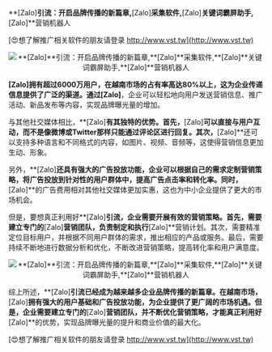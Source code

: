 **[Zalo]**引流：开启品牌传播的新篇章,**[Zalo]**采集软件,**[Zalo]**关键词霸屏助手,**[Zalo]**营销机器人

[😍想了解推广相关软件的朋友请登录 http://www.vst.tw](http://www.vst.tw)

 <center><img src="https://vst.tw/MP4/tuiguang/png/0.png" alt="**[Zalo]**引流：开启品牌传播的新篇章,**[Zalo]**采集软件,**[Zalo]**关键词霸屏助手,**[Zalo]**营销机器人"></center>

**[Zalo]**拥有超过6000万用户，在越南市场的占有率高达80%以上，这为企业传递信息提供了广泛的渠道。通过**[Zalo]**，企业可以轻松地向用户发送营销信息、推广活动、新品发布等内容，实现品牌曝光量的增加。

与其他社交媒体相比，**[Zalo]**有其独特的优势。首先，**[Zalo]**可以直接与用户互动，而不是像微博或Twitter那样只能通过评论区进行回复。其次，**[Zalo]**还可以支持多种语言和不同格式的内容，如图片、视频、音频等，这使得营销信息更加生动、形象。

另外，**[Zalo]**还具有强大的广告投放功能，企业可以根据自己的需求定制营销策略，将广告投放到针对性的用户群体中，提高广告点击率和转化率。同时，**[Zalo]**的广告费用相对其他社交媒体更加实惠，这也为中小企业提供了更大的市场机会。

但是，要想真正利用好**[Zalo]**引流，企业需要开展有效的营销策略。首先，需要建立专门的**[Zalo]**营销团队，负责制定和执行**[Zalo]**营销计划。其次，需要精准定位目标用户，并根据不同用户群体的需求，推出相应的产品或服务。最后，需要持续不断地进行数据分析和优化，不断改进营销策略，提高转化率和用户满意度。

 <center><img src="https://vst.tw/MP4/tuiguang/png/6.png" alt="**[Zalo]**引流：开启品牌传播的新篇章,**[Zalo]**采集软件,**[Zalo]**关键词霸屏助手,**[Zalo]**营销机器人"></center>

综上所述，**[Zalo]**引流已经成为越来越多企业品牌传播的新篇章。在越南市场，**[Zalo]**拥有强大的用户基础和广告投放功能，为企业提供了更广阔的市场机遇。但是，企业需要建立专门的**[Zalo]**营销团队，并不断优化营销策略，才能真正利用好**[Zalo]**的优势，实现品牌曝光量的提升和商业价值的最大化。

[😍想了解推广相关软件的朋友请登录 http://www.vst.tw](http://www.vst.tw)



